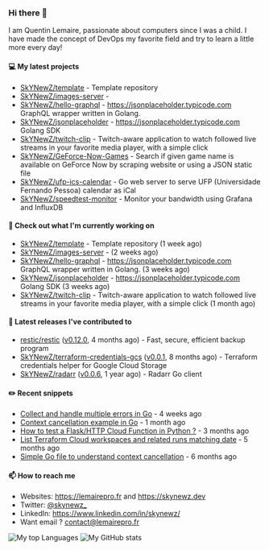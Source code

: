 ### Hi there 👋

I am Quentin Lemaire, passionate about computers since I was a child.
I have made the concept of DevOps my favorite field and try to learn a little more every day!

#### 💻 My latest projects


- [SkYNewZ/template](https://github.com/SkYNewZ/template) - Template repository
- [SkYNewZ/images-server](https://github.com/SkYNewZ/images-server) - 
- [SkYNewZ/hello-graphql](https://github.com/SkYNewZ/hello-graphql) - https://jsonplaceholder.typicode.com GraphQL wrapper written in Golang.
- [SkYNewZ/jsonplaceholder](https://github.com/SkYNewZ/jsonplaceholder) - https://jsonplaceholder.typicode.com Golang SDK
- [SkYNewZ/twitch-clip](https://github.com/SkYNewZ/twitch-clip) - Twitch-aware application to watch followed live streams in your favorite media player, with a simple click
- [SkYNewZ/GeForce-Now-Games](https://github.com/SkYNewZ/GeForce-Now-Games) - Search if given game name is available on GeForce Now by scraping website or using a JSON static file
- [SkYNewZ/ufp-ics-calendar](https://github.com/SkYNewZ/ufp-ics-calendar) - Go web server to serve UFP (Universidade Fernando Pessoa) calendar as iCal
- [SkYNewZ/speedtest-monitor](https://github.com/SkYNewZ/speedtest-monitor) - Monitor your bandwidth using Grafana and InfluxDB

#### 👷 Check out what I'm currently working on


- [SkYNewZ/template](https://github.com/SkYNewZ/template) - Template repository (1 week ago)
- [SkYNewZ/images-server](https://github.com/SkYNewZ/images-server) -  (2 weeks ago)
- [SkYNewZ/hello-graphql](https://github.com/SkYNewZ/hello-graphql) - https://jsonplaceholder.typicode.com GraphQL wrapper written in Golang. (3 weeks ago)
- [SkYNewZ/jsonplaceholder](https://github.com/SkYNewZ/jsonplaceholder) - https://jsonplaceholder.typicode.com Golang SDK (3 weeks ago)
- [SkYNewZ/twitch-clip](https://github.com/SkYNewZ/twitch-clip) - Twitch-aware application to watch followed live streams in your favorite media player, with a simple click (1 month ago)

#### 🚀 Latest releases I've contributed to


- [restic/restic](https://github.com/restic/restic) ([v0.12.0](https://github.com/restic/restic/releases/tag/v0.12.0), 4 months ago) - Fast, secure, efficient backup program
- [SkYNewZ/terraform-credentials-gcs](https://github.com/SkYNewZ/terraform-credentials-gcs) ([v0.0.1](https://github.com/SkYNewZ/terraform-credentials-gcs/releases/tag/v0.0.1), 8 months ago) - Terraform credentials helper for Google Cloud Storage
- [SkYNewZ/radarr](https://github.com/SkYNewZ/radarr) ([v0.0.6](https://github.com/SkYNewZ/radarr/releases/tag/v0.0.6), 1 year ago) - Radarr Go client

#### ✏️ Recent snippets


- [Collect and handle multiple errors in Go](https://gist.github.com/f430d44a9bab539696c27b98c44a7921) - 4 weeks ago
- [Context cancellation example in Go](https://gist.github.com/36b5256e0f0c4094cadfc1d9f1f96547) - 1 month ago
- [How to test a Flask/HTTP Cloud Function in Python ?](https://gist.github.com/aa4fb352c52e209776e11ba442160544) - 3 months ago
- [List Terraform Cloud workspaces and related runs matching date](https://gist.github.com/38ea3bbebcdaca62f3bbaeee49ce156b) - 5 months ago
- [Simple Go file to understand context cancellation](https://gist.github.com/f0dd984f363346e770acb7d008be6a92) - 6 months ago

#### 📫 How to reach me

- Websites: https://lemairepro.fr and https://skynewz.dev
- Twitter: [@skynewz_](https://twitter.com/skynewz_)
- LinkedIn: https://www.linkedin.com/in/skynewz/
- Want email ? [contact@lemairepro.fr](mailto:contact@lemairepro.fr?subject=Contact%20from%20your%20Github%20Profile)

![My top Languages](https://github-readme-stats.vercel.app/api/top-langs/?username=skynewz&hide=javascript,html,css,typescript&layout=compact)
![My GitHub stats](https://github-readme-stats.vercel.app/api?username=skynewz&count_private=true&show_icons=true)

